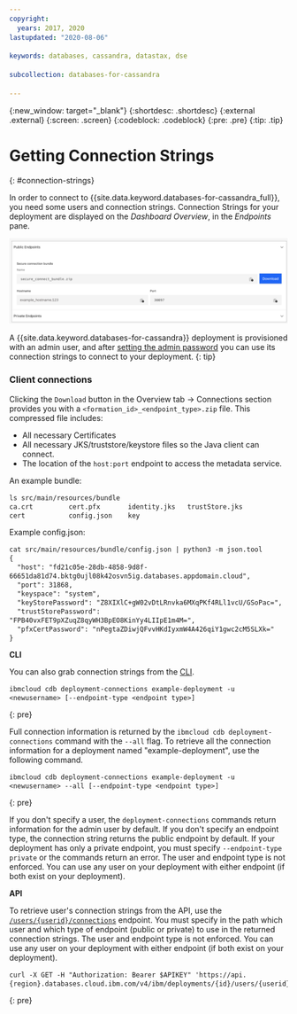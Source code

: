 ```yaml
---
copyright:
  years: 2017, 2020
lastupdated: "2020-08-06"

keywords: databases, cassandra, datastax, dse

subcollection: databases-for-cassandra

---
```


{:new_window: target="_blank"}
{:shortdesc: .shortdesc}
{:external .external}
{:screen: .screen}
{:codeblock: .codeblock}
{:pre: .pre}
{:tip: .tip}


# Getting Connection Strings
{: #connection-strings}

In order to connect to {{site.data.keyword.databases-for-cassandra_full}}, you need some users and connection strings. Connection Strings for your deployment are displayed on the _Dashboard Overview_, in the _Endpoints_ pane. 

![Endpoints pane on the Dashboard Overview](images/secure-connect-bundle-2.png)

A {{site.data.keyword.databases-for-cassandra}} deployment is provisioned with an admin user, and after [setting the admin password](/docs/databases-for-cassandra?topic=databases-for-cassandra-admin-password) you can use its connection strings to connect to your deployment.
{: tip}

### Client connections
Clicking the `Download` button in the Overview tab -> Connections section provides you with a `<formation_id>_<endpoint_type>.zip` file. This compressed file includes:
  * All necessary Certificates
  * All necessary JKS/truststore/keystore files so the Java client can connect.
  * The location of the `host:port` endpoint to access the metadata service.



An example bundle:
```
ls src/main/resources/bundle
ca.crt         cert.pfx       identity.jks   trustStore.jks
cert           config.json    key
```

Example config.json:
```
cat src/main/resources/bundle/config.json | python3 -m json.tool
{
  "host": "fd21c05e-28db-4858-9d8f-66651da81d74.bktg0ujl08k42osvn5ig.databases.appdomain.cloud",
  "port": 31868,
  "keyspace": "system",
  "keyStorePassword": "Z8XIXlC+gW02vDtLRnvka6MXqPKf4RLl1vcU/GSoPac=",
  "trustStorePassword": "FPB40vxFET9pXZuqZ8qyWH3BpEO8KinYy4LIIpE1m4M=",
  "pfxCertPassword": "nPegtaZDiwjQFvvHKdIyxmW4A426qiY1gwc2cM5SLXk="
}
```

**CLI** 

You can also grab connection strings from the [CLI](/docs/databases-cli-plugin?topic=databases-cli-plugin-cdb-reference#deployment-connections).
```
ibmcloud cdb deployment-connections example-deployment -u <newusername> [--endpoint-type <endpoint type>]
```
{: pre}

Full connection information is returned by the `ibmcloud cdb deployment-connections` command with the `--all` flag. To retrieve all the connection information for a deployment named "example-deployment", use the following command.
```
ibmcloud cdb deployment-connections example-deployment -u <newusername> --all [--endpoint-type <endpoint type>]
```
{: pre}

If you don't specify a user, the `deployment-connections` commands return information for the admin user by default. If you don't specify an endpoint type, the connection string returns the public endpoint by default. If your deployment has only a private endpoint, you must specify `--endpoint-type private` or the commands return an error. The user and endpoint type is not enforced. You can use any user on your deployment with either endpoint (if both exist on your deployment).

**API** 

To retrieve user's connection strings from the API, use the [`/users/{userid}/connections`](https://{DomainName}/apidocs/cloud-databases-api#discover-connection-information-for-a-deployment-f-e81026) endpoint. You must specify in the path which user and which type of endpoint (public or private) to use in the returned connection strings. The user and endpoint type is not enforced. You can use any user on your deployment with either endpoint (if both exist on your deployment).
```
curl -X GET -H "Authorization: Bearer $APIKEY" 'https://api.{region}.databases.cloud.ibm.com/v4/ibm/deployments/{id}/users/{userid}/connections/{endpoint_type}'
```
{: pre}

